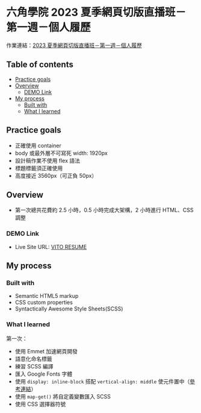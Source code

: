 # 六角學院 2023 夏季網頁切版直播班－第一週－個人履歷
作業連結：[2023 夏季網頁切版直播班－第一週－個人履歷](https://rpg.hexschool.com/training/36/task/self)

## Table of contents
- [Practice goals](#practice-goals)
- [Overview](#overview)
  - [DEMO Link](#demo-link)
- [My process](#my-process)
  - [Built with](#built-with)
  - [What I learned](#what-i-learned)

## Practice goals
- 正確使用 container
- body 或最外層不可寫死 width: 1920px
- 設計稿作業不使用 flex 語法
- 標題標籤須正確使用
- 高度接近 3560px（可正負 50px）

## Overview
- 第一次總共花費約 2.5 小時，0.5 小時完成大架構，2 小時進行 HTML、CSS 調整

### DEMO Link
- Live Site URL: [VITO RESUME](https://chunjull.github.io/hexschool-layout-resume/)

## My process
### Built with
- Semantic HTML5 markup
- CSS custom properties
- Syntactically Awesome Style Sheets(SCSS)

### What I learned
第一次：
- 使用 Emmet 加速網頁開發
- 語意化命名標籤
- 練習 SCSS 編譯
- 匯入 Google Fonts 字體
- 使用 `display: inline-block` 搭配 `vertical-align: middle` 使元件置中（[參考連結](https://www.casper.tw/css/2015/01/16/css-magic/)）
- 使用 `map-get()` 將自定義變數匯入 SCSS
- 使用 CSS 選擇器符號
